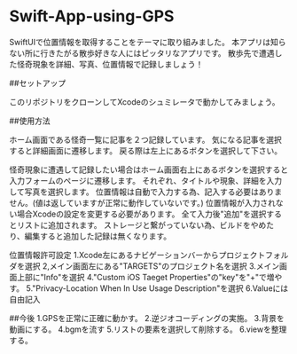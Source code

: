 # Swift-App-using-GPS

SwiftUIで位置情報を取得することをテーマに取り組みました。
本アプリは知らない所に行きたがる散歩好きな人にはピッタリなアプリです。
散歩先で遭遇した怪奇現象を詳細、写真、位置情報で記録しましょう！

##セットアップ

このリポジトリをクローンしてXcodeのシュミレータで動かしてみましょう。

##使用方法

ホーム画面である怪奇一覧に記事を２つ記録しています。
気になる記事を選択すると詳細画面に遷移します。
戻る際は左上にあるボタンを選択して下さい。

怪奇現象に遭遇して記録したい場合はホーム画面右上にあるボタンを選択すると
入力フォームのページに遷移します。
それぞれ、タイトルや現象、詳細を入力して写真を選択します。
位置情報は自動で入力する為、記入する必要はありません。(値は返していますが正常に動作していないです。)
位置情報が入力されない場合Xcodeの設定を変更する必要があります。
全て入力後"追加"を選択するとリストに追加されます。
ストレージと繋がっていない為、ビルドをやめたり、編集すると追加した記録は無くなります。

位置情報許可設定
1.Xcode左にあるナビゲーションバーからプロジェクトフォルダを選択
2,メイン画面左にある"TARGETS"のプロジェクト名を選択
3.メイン画面上部に"Info"を選択
4."Custom iOS Taeget Properties"の"key"を"+"で増やす。
5."Privacy-Location When In Use Usage Description"を選択
6.Valueには自由記入

##今後
1.GPSを正常に正確に動かす。
2.逆ジオコーディングの実施。
3.背景を動画にする。
4.bgmを流す
5.リストの要素を選択して削除する。
6.viewを整理する。
